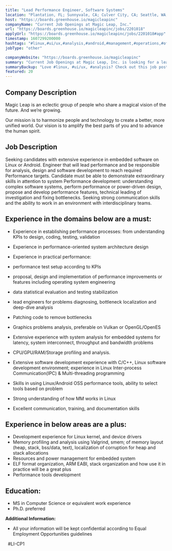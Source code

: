 ```yaml
---
title: "Lead Performance Engineer, Software Systems"
location: "Plantation, FL; Sunnyvale, CA; Culver City, CA; Seattle, WA; Austin, TX; Toronto, ON; Remote"
host: "https://boards.greenhouse.io/magicleapinc"
companyName: "Current Job Openings at Magic Leap, Inc."
url: "https://boards.greenhouse.io/magicleapinc/jobs/2201018"
applyUrl: "https://boards.greenhouse.io/magicleapinc/jobs/2201018#app"
timestamp: 1607299200000
hashtags: "#linux,#ui/ux,#analysis,#android,#management,#operations,#office"
jobType: "other"

companyWebsite: "https://boards.greenhouse.io/magicleapinc"
summary: "Current Job Openings at Magic Leap, Inc. is looking for a lead performance engineer that has extensive experience with system analysis for embedded systems for latency, system interconnect, throughput and bandwidth problems."
summaryBackup: "Love #linux, #ui/ux, #analysis? Check out this job post!"
featured: 20
---
```


## Company Description

Magic Leap is an eclectic group of people who share a magical vision of the future. And we’re growing.

Our mission is to harmonize people and technology to create a better, more unified world. Our vision is to amplify the best parts of you and to advance the human spirit.

## Job Description

Seeking candidates with extensive experience in embedded software on Linux or Android. Engineer that will lead performance and be responsible for analysis, design and software development to reach required Performance targets. Candidate must be able to demonstrate extraordinary skills in attention to system Performance development: understanding complex software systems, perform performance or power-driven design, propose and develop performance features, technical leading of investigation and fixing bottlenecks. Seeking strong communication skills and the ability to work in an environment with interdisciplinary teams.

## Experience in the domains below are a must:

*   Experience in establishing performance processes: from understanding KPIs to design, coding, testing, validation
*   Experience in performance-oriented system architecture design
*   Experience in practical performance:

*   performance test setup according to KPIs
*   proposal, design and implementation of performance improvements or features including operating system engineering
*   data statistical evaluation and testing stabilization
*   lead engineers for problems diagnosing, bottleneck localization and deep-dive analysis
*   Patching code to remove bottlenecks

*   Graphics problems analysis, preferable on Vulkan or OpenGL/OpenES
*   Extensive experience with system analysis for embedded systems for latency, system interconnect, throughput and bandwidth problems
*   CPU/GPU/RAM/Storage profiling and analysis.
*   Extensive software development experience with C/C++, Linux software development environment; experience in Linux Inter-process Communication(IPC) & Multi-threading programming
*   Skills in using Linux/Android OSS performance tools, ability to select tools based on problem
*   Strong understanding of how MM works in Linux
*   Excellent communication, training, and documentation skills

## Experience in below areas are a plus:

*   Development experience for Linux kernel, and device drivers
*   Memory profiling and analysis using Valgrind, smem; of memory layout (heap, stack, bss/data, text), localization of corruption for heap and stack allocations
*   Resources and power management for embedded system
*   ELF format organization, ARM EABI, stack organization and how use it in practice will be a great plus
*   Performance tools development

## Education:

*   MS in Computer Science or equivalent work experience
*   Ph.D. preferred

**Additional Information:**

*   All your information will be kept confidential according to Equal Employment Opportunities guidelines

  #LI-CP1
